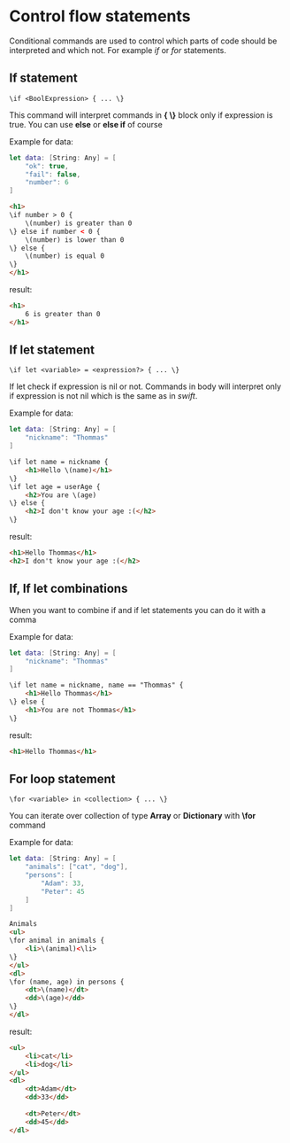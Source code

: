 # Control flow statements

Conditional commands are used to control which parts of code should be interpreted and which not. For example *if* or *for* statements.

## If statement 

```
\if <BoolExpression> { ... \}
```

This command will interpret commands in **{ \\}** block only if expression is true. You can use **else** or **else if** of course

Example for data:

```swift
let data: [String: Any] = [
    "ok": true, 
    "fail": false,
    "number": 6
]
```

```html
<h1>
\if number > 0 {
    \(number) is greater than 0
\} else if number < 0 {
    \(number) is lower than 0
\} else {
    \(number) is equal 0
\}
</h1>    
```

result: 

```html
<h1>
    6 is greater than 0
</h1>
```

## If let statement

```
\if let <variable> = <expression?> { ... \}
```

If let check if expression is nil or not. Commands in body will interpret only if expression is not nil which is the same as in *swift*.

Example for data:

```swift
let data: [String: Any] = [
    "nickname": "Thommas"
]
```

```html
\if let name = nickname {
    <h1>Hello \(name)</h1>
\}
\if let age = userAge {
    <h2>You are \(age)
\} else {
    <h2>I don't know your age :(</h2>
\}
```

result: 

```html
<h1>Hello Thommas</h1>
<h2>I don't know your age :(</h2>
```

## If, If let combinations

When you want to combine if and if let statements you can do it with a comma 

Example for data:

```swift
let data: [String: Any] = [
    "nickname": "Thommas"
]
```

```html
\if let name = nickname, name == "Thommas" {
    <h1>Hello Thommas</h1>
\} else {
    <h1>You are not Thommas</h1>
\}
```

result: 

```html
<h1>Hello Thommas</h1>
```

## For loop statement 

```
\for <variable> in <collection> { ... \}
```

You can iterate over collection of type **Array** or **Dictionary** with **\\for** command

Example for data:

```swift
let data: [String: Any] = [
    "animals": ["cat", "dog"],
    "persons": [
        "Adam": 33,
        "Peter": 45
    ]
]
```

```html
Animals
<ul>
\for animal in animals {
    <li>\(animal)<\li>
\}
</ul>
<dl>
\for (name, age) in persons {
    <dt>\(name)</dt>
    <dd>\(age)</dd>
\}
</dl>
```
result: 

```html
<ul>
    <li>cat</li>
    <li>dog</li>
</ul>
<dl>
    <dt>Adam</dt>
    <dd>33</dd>
    
    <dt>Peter</dt>
    <dd>45</dd>
</dl>
```
